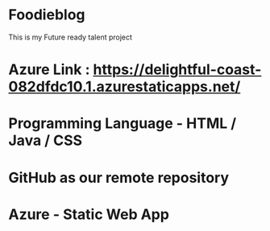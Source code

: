 # Foodieblog
This is my Future ready talent project
# Azure Link : https://delightful-coast-082dfdc10.1.azurestaticapps.net/

# Programming Language - HTML / Java / CSS
# GitHub as our remote repository
# Azure - Static Web App
